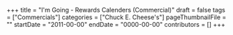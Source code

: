 +++
title = "I'm Going - Rewards Calenders (Commercial)"
draft = false
tags = ["Commercials"]
categories = ["Chuck E. Cheese's"]
pageThumbnailFile = ""
startDate = "2011-00-00"
endDate = "0000-00-00"
contributors = []
+++
